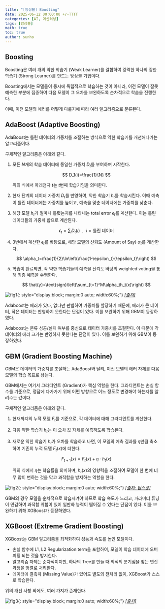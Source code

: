 ```yaml
---
title: "[앙상블] Boosting"
date: 2025-06-12 00:00:00 +/-TTTT
categories: [AI, 머신러닝]
tags: [앙상블]
math: true
toc: true
author: sunho
---
```


## Boosting

Boosting은 여러 개의 약한 학습기 (Weak Learner)를 결합하여 강력한 하나의 강한 학습기 (Strong Learner)를 만드는 앙상블 기법이다.

Boosting에서는 모델들이 동시에 독립적으로 학습하는 것이 아니라, 이전 모델이 잘못 예측한 부분에 집중하여 다음 모델이 그 오차를 보완하도록 순차적으로 학습을 진행한다.

이때, 이전 모델의 에러를 어떻게 다룰지에 따라 여러 알고리즘으로 분류된다.

## AdaBoost (Adaptive Boosting)

AdaBoost는 틀린 데이터의 가중치를 조절하는 방식으로 약한 학습기를 개선해나가는 알고리즘이다.

구체적인 알고리즘은 아래와 같다.

1. 모든 $N$개의 학습 데이터에 동일한 가중치 $D_t$를 부여하며 시작한다.

    $$
    D_1(i)=\frac{1}{N}
    $$

    위의 식에서 아래첨자 $t$는 $t$번째 학습기임을 의미한다.
2. 현재 단계의 데이터 가중치 $D_t$를 반영하여, 약한 학습기 $h_t$를 학습시킨다. 이때 예측이 틀린 데이터에는 가중치를 높이고, 예측을 맞춘 데이터에는 가중치를 낮춘다.
3. 해당 모델 $h_t$가 얼마나 틀렸는지를 나타내는 total error $\epsilon_t$를 계산한다. 이는 틀린 데이터들의 가중치 합으로 계산된다.

    $$
    \epsilon_t=\sum_{i} D_t(i)~~,~~i=\text{틀린 데이터}
    $$
4. 3번에서 계산한 $\epsilon_t$를 바탕으로, 해당 모델의 신뢰도 (Amount of Say) $\alpha_t$를 계산한다.

    $$
    \alpha_t=\frac{1}{2}\ln\left(\frac{1-\epsilon_t}{\epsilon_t}\right)
    $$
5. 학습이 완료되면, 각 약한 학습기들의 예측을 신뢰도 바탕의 weighted voting을 통해 최종 예측을 수행한다.

    $$
    \hat{y}=\text{sign}\left(\sum_{t=1}^M\alpha_th_t(x)\right)
    $$

![fig1](ml/12-1.png){: style="display:block; margin:0 auto; width:60%;"}
_[[출처]](https://www.geeksforgeeks.org/machine-learning/bagging-vs-boosting-in-machine-learning/)_

Adaboost는 에러가 있다, 없다만 판별하여 가중치를 할당하기 때문에, 에러가 큰 데이터, 작은 데이터는 반영하지 못한다는 단점이 있다. 이를 보완하기 위해 GBM이 등장하였다.

Adaboost는 분류 성공/실패 여부를 중심으로 데이터 가중치를 조절한다. 이 때문에 각 데이터의 에러 크기는 반영하지 못한다는 단점이 있다. 이를 보완하기 위해 GBM이 등장하였다.

## GBM (Gradient Boosting Machine)

GBM은 데이터의 가중치를 조절하는 AdaBoost와 달리, 이전 모델의 에러 자체를 다음 모델의 학습 목표로 삼는다.

GBM에서는 여기서 그라디언트 (Gradient)가 핵심 역할을 한다. 그라디언트는 손실 함수를 기준으로, 정답에 다가가기 위해 어떤 방향으로 어느 정도로 변경해야 하는지를 알려주는 값이다.

구체적인 알고리즘은 아래와 같다.

1. 현재까지의 누적 모델 $F_t$를 기준으로, 각 데이터에 대해 그라디언트를 계산한다.
2. 다음 약한 학습기 $h_t$는 이 오차 값 자체를 예측하도록 학습된다.
3. 새로운 약한 학습기 $h_t$가 오차를 학습하고 나면, 이 모델의 예측 결과를 $\eta$만큼 축소하여 기존의 누적 모델 $F_t(x)$에 더한다.

    $$
    F_{t+1}(x)=F_t(x)+\eta\cdot h_t(x)
    $$

    위의 식에서 $\eta$는 학습률을 의미하며, $h_t(x)$의 영향력을 조절하여 모델이 한 번에 너무 많이 변하는 것을 막고 과적합을 방지하는 역할을 한다.

![fig2](ml/12-2.png){: style="display:block; margin:0 auto; width:60%;"}
_[[출처: 딥스푼]](https://www.youtube.com/watch?v=rVOYicsNgVQ&t=121s)_

GBM의 경우 모델을 순차적으로 학습시켜야 하므로 학습 속도가 느리고, 파라미터 튜닝이 민감하여 과적합 위험이 있어 일반화 능력이 떨어질 수 있다는 단점이 있다. 이를 보완하기 위해 XGBoost가 등장하였다.

## XGBoost (Extreme Gradient Boosting)

XGBoost는 GBM 알고리즘을 최적화하여 성능과 속도를 높인 모델이다.

- 손실 함수에 L1, L2 Regularization term을 포함하여, 모델이 학습 데이터에 오버피팅 되는 것을 방지한다.
- 알고리즘 자체는 순차적이지만, 하나의 Tree를 만들 때 최적의 분기점을 찾는 연산 과정을 병렬로 처리한다.
- 데이터에 결측치 (Missing Value)가 있어도 별도의 전처리 없이, XGBoost가 스스로 학습한다.

위의 개선 사항 외에도, 여러 가지가 존재한다.

![fig3](ml/12-3.png){: style="display:block; margin:0 auto; width:60%;"}
_[[출처]](https://m.blog.naver.com/luexr/223466048770)_
